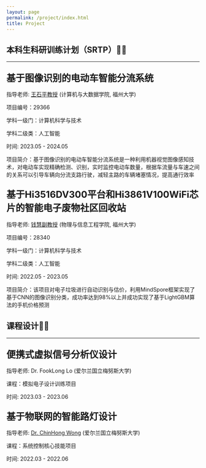 ```yaml
---
layout: page
permalink: /project/index.html
title: Project
---
```


## 本科生科研训练计划（SRTP）🐱‍💻

------

### **<font size=5>基于图像识别的电动车智能分流系统</font>**



指导老师: [王石平教授](https://ccds.fzu.edu.cn/info/1202/8958.htm) (计算机与大数据学院, 福州大学)



项目编号：29366 



学科一级门：计算机科学与技术 



学科二级类：人工智能 



时间: 2023.05 - 2024.05 



项目简介：基于图像识别的电动车智能分流系统是一种利用机器视觉图像感知技术，对电动车实现精确检测、识别，实时监控电动车数量，根据车流量与车速之间的关系可以引导车辆向分流支路行驶，减轻主路的车辆堵塞情况，提高通行效率



### **<font size=5>基于Hi3516DV300平台和Hi3861V100WiFi芯片的智能电子废物社区回收站</font>**



指导老师: [钱慧副教授](https://ieeexplore.ieee.org/author/37587238900) (物理与信息工程学院, 福州大学)



项目编号：28340 



学科一级门：计算机科学与技术 



学科二级类：人工智能 



时间: 2022.05 - 2023.05 



项目简介：该项目对电子垃圾进行自动识别与估价，利用MindSpore框架实现了基于CNN的图像识别分类，成功率达到98%以上并成功实现了基于LightGBM算法的手机价格预测





## 课程设计🐱‍🐉

------

### **<font size=5>便携式虚拟信号分析仪设计</font>**



指导老师: Dr. FookLong Lo (爱尔兰国立梅努斯大学)

课程：模拟电子设计训练项目

时间: 2023.03 - 2023.06



### **<font size=5>基于物联网的智能路灯设计</font>**



指导老师: [Dr. ChinHong Wong](https://www.researchgate.net/profile/Chin-Hong-Wong) (爱尔兰国立梅努斯大学)

课程：系统控制核心技能项目

时间: 2022.03 - 2022.06


